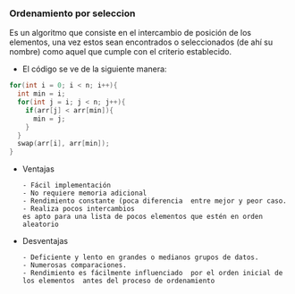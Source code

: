 ### Ordenamiento por seleccion

Es un algoritmo que consiste en el intercambio de posición de los elementos, una vez estos sean encontrados o seleccionados (de ahí su nombre) como aquel que cumple con el criterio establecido. 

- El código se ve de la siguiente manera: 

```cpp
for(int i = 0; i < n; i++){
  int min = i;
  for(int j = i; j < n; j++){
    if(arr[j] < arr[min]){
      min = j;
    }
  }
  swap(arr[i], arr[min]);
}
```

- Ventajas
  ~~~
  - Fácil implementación
  - No requiere memoria adicional
  - Rendimiento constante (poca diferencia  entre mejor y peor caso.
  - Realiza pocos intercambios 
  es apto para una lista de pocos elementos que estén en orden aleatorio
  ~~~
- Desventajas
  ~~~
  - Deficiente y lento en grandes o medianos grupos de datos.
  - Numerosas comparaciones.
  - Rendimiento es fácilmente influenciado  por el orden inicial de los elementos  antes del proceso de ordenamiento
  ~~~